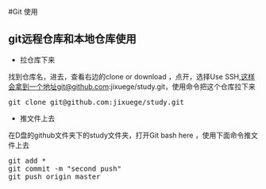 #Git 使用

## git远程仓库和本地仓库使用

* 拉仓库下来

找到仓库名，进去，查看右边的clone or download ，点开，选择Use SSH,这样会拿到一个地址git@github.com:jixuege/study.git，使用命令把这个仓库拉下来
<pre>
git clone git@github.com:jixuege/study.git
</pre>

* 推文件上去

在D盘的github文件夹下的study文件夹，打开Git bash here ，使用下面命令推文件上去
<pre>
git add *
git commit -m "second push"
git push origin master
</pre>

